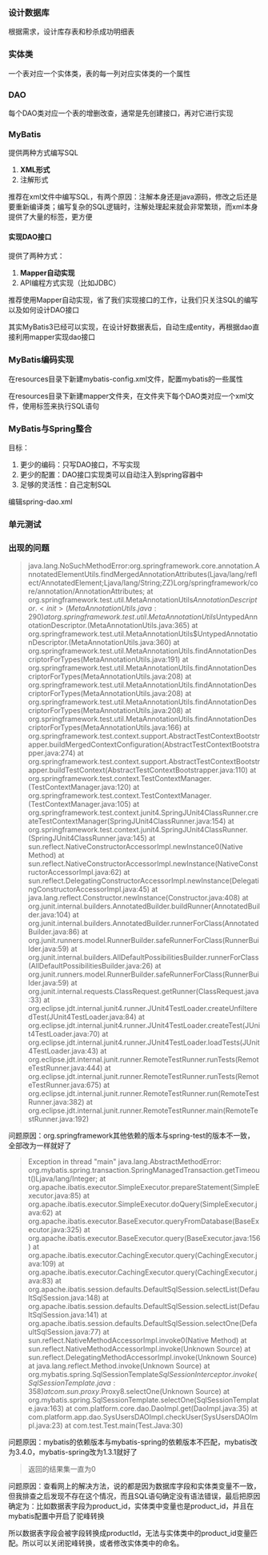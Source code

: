 ### 设计数据库

根据需求，设计库存表和秒杀成功明细表

### 实体类

一个表对应一个实体类，表的每一列对应实体类的一个属性

### DAO

每个DAO类对应一个表的增删改查，通常是先创建接口，再对它进行实现

### MyBatis

提供两种方式编写SQL

1. **XML形式**
2. 注解形式

推荐在xml文件中编写SQL，有两个原因：注解本身还是java源码，修改之后还是要重新编译类；编写复杂的SQL逻辑时，注解处理起来就会非常繁琐，而xml本身提供了大量的标签，更方便

#### 实现DAO接口

提供了两种方式：

1. **Mapper自动实现**
2. API编程方式实现（比如JDBC）

推荐使用Mapper自动实现，省了我们实现接口的工作，让我们只关注SQL的编写以及如何设计DAO接口

其实MyBatis3已经可以实现，在设计好数据表后，自动生成entity，再根据dao直接利用mapper实现dao接口

### MyBatis编码实现

在resources目录下新建mybatis-config.xml文件，配置mybatis的一些属性

在resources目录下新建mapper文件夹，在文件夹下每个DAO类对应一个xml文件，使用标签来执行SQL语句

### MyBatis与Spring整合

目标：

1. 更少的编码：只写DAO接口，不写实现
2. 更少的配置：DAO接口实现类可以自动注入到spring容器中
3. 足够的灵活性：自己定制SQL

编辑spring-dao.xml

### 单元测试

### 出现的问题

> 	java.lang.NoSuchMethodError:org.springframework.core.annotation.AnnotatedElementUtils.findMergedAnnotationAttributes(Ljava/lang/reflect/AnnotatedElement;Ljava/lang/String;ZZ)Lorg/springframework/core/annotation/AnnotationAttributes;
> 	at org.springframework.test.util.MetaAnnotationUtils$AnnotationDescriptor.<init>(MetaAnnotationUtils.java:290)
> 	at org.springframework.test.util.MetaAnnotationUtils$UntypedAnnotationDescriptor.<init>(MetaAnnotationUtils.java:365)
> 	at org.springframework.test.util.MetaAnnotationUtils$UntypedAnnotationDescriptor.<init>(MetaAnnotationUtils.java:360)
> 	at org.springframework.test.util.MetaAnnotationUtils.findAnnotationDescriptorForTypes(MetaAnnotationUtils.java:191)
> 	at org.springframework.test.util.MetaAnnotationUtils.findAnnotationDescriptorForTypes(MetaAnnotationUtils.java:208)
> 	at org.springframework.test.util.MetaAnnotationUtils.findAnnotationDescriptorForTypes(MetaAnnotationUtils.java:208)
> 	at org.springframework.test.util.MetaAnnotationUtils.findAnnotationDescriptorForTypes(MetaAnnotationUtils.java:208)
> 	at org.springframework.test.util.MetaAnnotationUtils.findAnnotationDescriptorForTypes(MetaAnnotationUtils.java:166)
> 	at org.springframework.test.context.support.AbstractTestContextBootstrapper.buildMergedContextConfiguration(AbstractTestContextBootstrapper.java:274)
> 	at org.springframework.test.context.support.AbstractTestContextBootstrapper.buildTestContext(AbstractTestContextBootstrapper.java:110)
> 	at org.springframework.test.context.TestContextManager.<init>(TestContextManager.java:120)
> 	at org.springframework.test.context.TestContextManager.<init>(TestContextManager.java:105)
> 	at org.springframework.test.context.junit4.SpringJUnit4ClassRunner.createTestContextManager(SpringJUnit4ClassRunner.java:154)
> 	at org.springframework.test.context.junit4.SpringJUnit4ClassRunner.<init>(SpringJUnit4ClassRunner.java:145)
> 	at sun.reflect.NativeConstructorAccessorImpl.newInstance0(Native Method)
> 	at sun.reflect.NativeConstructorAccessorImpl.newInstance(NativeConstructorAccessorImpl.java:62)
> 	at sun.reflect.DelegatingConstructorAccessorImpl.newInstance(DelegatingConstructorAccessorImpl.java:45)
> 	at java.lang.reflect.Constructor.newInstance(Constructor.java:408)
> 	at org.junit.internal.builders.AnnotatedBuilder.buildRunner(AnnotatedBuilder.java:104)
> 	at org.junit.internal.builders.AnnotatedBuilder.runnerForClass(AnnotatedBuilder.java:86)
> 	at org.junit.runners.model.RunnerBuilder.safeRunnerForClass(RunnerBuilder.java:59)
> 	at org.junit.internal.builders.AllDefaultPossibilitiesBuilder.runnerForClass(AllDefaultPossibilitiesBuilder.java:26)
> 	at org.junit.runners.model.RunnerBuilder.safeRunnerForClass(RunnerBuilder.java:59)
> 	at org.junit.internal.requests.ClassRequest.getRunner(ClassRequest.java:33)
> 	at org.eclipse.jdt.internal.junit4.runner.JUnit4TestLoader.createUnfilteredTest(JUnit4TestLoader.java:84)
> 	at org.eclipse.jdt.internal.junit4.runner.JUnit4TestLoader.createTest(JUnit4TestLoader.java:70)
> 	at org.eclipse.jdt.internal.junit4.runner.JUnit4TestLoader.loadTests(JUnit4TestLoader.java:43)
> 	at org.eclipse.jdt.internal.junit.runner.RemoteTestRunner.runTests(RemoteTestRunner.java:444)
> 	at org.eclipse.jdt.internal.junit.runner.RemoteTestRunner.runTests(RemoteTestRunner.java:675)
> 	at org.eclipse.jdt.internal.junit.runner.RemoteTestRunner.run(RemoteTestRunner.java:382)
> 	at org.eclipse.jdt.internal.junit.runner.RemoteTestRunner.main(RemoteTestRunner.java:192)

问题原因：org.springframework其他依赖的版本与spring-test的版本不一致，全部改为一样就好了

> Exception in thread "main" java.lang.AbstractMethodError: org.mybatis.spring.transaction.SpringManagedTransaction.getTimeout()Ljava/lang/Integer;
> at org.apache.ibatis.executor.SimpleExecutor.prepareStatement(SimpleExecutor.java:85)
> at org.apache.ibatis.executor.SimpleExecutor.doQuery(SimpleExecutor.java:62)
> at org.apache.ibatis.executor.BaseExecutor.queryFromDatabase(BaseExecutor.java:325)
> at org.apache.ibatis.executor.BaseExecutor.query(BaseExecutor.java:156)
> at org.apache.ibatis.executor.CachingExecutor.query(CachingExecutor.java:109)
> at org.apache.ibatis.executor.CachingExecutor.query(CachingExecutor.java:83)
> at org.apache.ibatis.session.defaults.DefaultSqlSession.selectList(DefaultSqlSession.java:148)
> at org.apache.ibatis.session.defaults.DefaultSqlSession.selectList(DefaultSqlSession.java:141)
> at org.apache.ibatis.session.defaults.DefaultSqlSession.selectOne(DefaultSqlSession.java:77)
> at sun.reflect.NativeMethodAccessorImpl.invoke0(Native Method)
> at sun.reflect.NativeMethodAccessorImpl.invoke(Unknown Source)
> at sun.reflect.DelegatingMethodAccessorImpl.invoke(Unknown Source)
> at java.lang.reflect.Method.invoke(Unknown Source)
> at org.mybatis.spring.SqlSessionTemplate$SqlSessionInterceptor.invoke(SqlSessionTemplate.java:358)
> at com.sun.proxy.$Proxy8.selectOne(Unknown Source)
> at org.mybatis.spring.SqlSessionTemplate.selectOne(SqlSessionTemplate.java:163)
> at com.platform.core.dao.DaoImpl.get(DaoImpl.java:35)
> at com.platform.app.dao.SysUsersDAOImpl.checkUser(SysUsersDAOImpl.java:23)
> at com.test.Test.main(Test.Java:30)

问题原因：mybatis的依赖版本与mybatis-spring的依赖版本不匹配，mybatis改为3.4.0，mybatis-spring改为1.3.1就好了

> 返回的结果集一直为0

问题原因：查看网上的解决方法，说的都是因为数据库字段和实体类变量不一致，但我排查之后发现不存在这个情况，而且SQL语句确定没有语法错误，最后把原因确定为：比如数据表字段为product_id，实体类中变量也是product_id，并且在mybatis配置中开启了驼峰转换

<setting name="mapUnderscoreToCamelCase" value="true"/>

所以数据表字段会被字段转换成productId，无法与实体类中的product_id变量匹配。所以可以关闭驼峰转换，或者修改实体类中的命名。